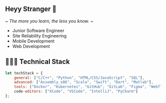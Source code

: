 ## Heyy Stranger 👋
~ _The more you learn, the less you know._ ~
- Junior Software Engineer
- Site Reliability Engineering
- Mobile Development
- Web Development

<!--
**Wavyness/Wavyness** is a ✨ _special_ ✨ repository because its `README.md` (this file) appears on your GitHub profile.

Here are some ideas to get you started:

- 🔭 I’m currently working on ...
- 🌱 I’m currently learning ...
- 👯 I’m looking to collaborate on ...
- 🤔 I’m looking for help with ...
- 💬 Ask me about ...
- 📫 How to reach me: ...
- 😄 Pronouns: ...
- ⚡ Fun fact: ...
-->

## 👨🏽‍💻 Technical Stack

```javascript
let techStack = {
    general: ["C/C++", "Python", "HTML/CSS/JavaScript", "SQL"],
    advanced: ["Assembly_x86", "Scala", "Swift", "Dart", "Matlab"],
    tools: ["Docker", "Kubernetes", "GitHub", "GitLab", "Figma", "Webflow", "Notion"],
    code-editors: ["XCode", "VSCode", "IntelliJ", "PyCharm"]
};
```
